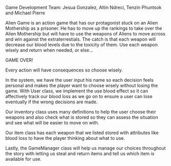 Game Development Team: Jesua Gonzalez, Altin Ndreci, Tenzin Phuntsok and Michael Pierre

Alien Game is an action game that has our protagonist stuck on an Alien Mothership as a prisoner. He has to move up the rankings to take over the Alien Mothership but will have to use the weapons of Aliens to move across and win against the extraterrestials. The catch is that each weapon will decrease our blood levels due to the toxicity of them. Use each weapon wisely and return when needed, or else... 

GAME OVER!

Every action will have consequences so choose wisely.

In the system, we have the user input his name so each decision feels personal and makes the player want to choose wisely without losing the game. With User class, we implement the use blood effect so it can affectively track our blood loss as we go on to ensure a user can lose eventually if the wrong decisions are made.

Our inventory class uses many definitions to help the user choose their weapons and also check what is stored so they can assess the situation and see what will be easier to move on with.

Our item class has each weapon that we listed stored with attributes like blood loss to have the player thinking about what to use.

Lastly, the GameManager class will help us manage our choices throughout the story with letting us steal and return items and tell us which item is available for use.
